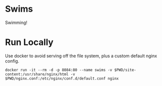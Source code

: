 # Swims

Swimming!

# Run Locally

Use docker to avoid serving off the file system, plus a custom default nginx config.

`docker run -it --rm -d -p 8084:80 --name swims -v $PWD/site-content:/usr/share/nginx/html -v $PWD/nginx.conf:/etc/nginx/conf.d/default.conf nginx`